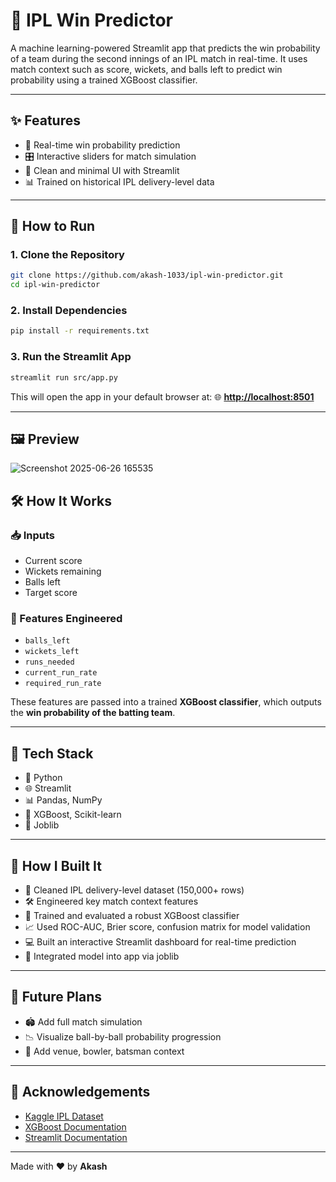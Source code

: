 # 🏏 IPL Win Predictor

A machine learning-powered Streamlit app that predicts the win probability of a team during the second innings of an IPL match in real-time. It uses match context such as score, wickets, and balls left to predict win probability using a trained XGBoost classifier.

---

## ✨ Features

* 🔮 Real-time win probability prediction
* 🎛️ Interactive sliders for match simulation
* 🧼 Clean and minimal UI with Streamlit
* 📊 Trained on historical IPL delivery-level data

---

## 🚀 How to Run

### 1. Clone the Repository

```bash
git clone https://github.com/akash-1033/ipl-win-predictor.git
cd ipl-win-predictor
```

### 2. Install Dependencies

```bash
pip install -r requirements.txt
```

### 3. Run the Streamlit App

```bash
streamlit run src/app.py
```

This will open the app in your default browser at:
🌐 **[http://localhost:8501](http://localhost:8501)**

---

## 🖼️ Preview

![Screenshot 2025-06-26 165535](https://github.com/user-attachments/assets/23c18e4e-89b4-41b0-9032-842076de2cba)


## 🛠️ How It Works

### 📥 Inputs

* Current score
* Wickets remaining
* Balls left
* Target score

### 🧮 Features Engineered

* `balls_left`
* `wickets_left`
* `runs_needed`
* `current_run_rate`
* `required_run_rate`

These features are passed into a trained **XGBoost classifier**, which outputs the **win probability of the batting team**.

---

## 🧱 Tech Stack

* 🐍 Python
* 🌐 Streamlit
* 📊 Pandas, NumPy
* 🚀 XGBoost, Scikit-learn
* 🧰 Joblib

---

## 🧪 How I Built It

* 🧹 Cleaned IPL delivery-level dataset (150,000+ rows)
* 🛠️ Engineered key match context features
* 🧠 Trained and evaluated a robust XGBoost classifier
* 📈 Used ROC-AUC, Brier score, confusion matrix for model validation
* 💻 Built an interactive Streamlit dashboard for real-time prediction
* 💾 Integrated model into app via joblib

---

## 🔮 Future Plans

* 🏟️ Add full match simulation
* 📉 Visualize ball-by-ball probability progression
* 🧬 Add venue, bowler, batsman context

---

## 🙌 Acknowledgements

* [Kaggle IPL Dataset](https://www.kaggle.com/datasets)
* [XGBoost Documentation](https://xgboost.readthedocs.io/)
* [Streamlit Documentation](https://docs.streamlit.io/)

---

Made with ❤️ by **Akash**
